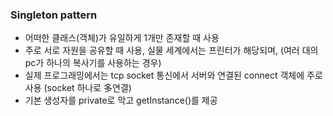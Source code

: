 ### Singleton pattern

- 어떠한 클래스(객체)가 유일하게 1개만 존재할 때 사용
- 주로 서로 자원을 공유할 때 사용, 실물 세계에서는 프린터가 해당되며, (여러 대의 pc가 하나의 복사기를 사용하는 경우)
- 실제 프로그래밍에서는 tcp socket 통신에서 서버와 연결된 connect 객체에 주로 사용 (socket 하나로 多연결)
- 기본 생성자를 private로 막고 getInstance()를 제공
